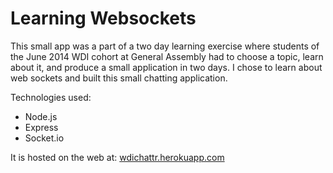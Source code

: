 # Learning Websockets

This small app was a part of a two day learning exercise where students of the June 2014 WDI cohort at General Assembly had to choose a topic, learn about it, and produce a small application in two days. I chose to learn about web sockets and built this small chatting application.

Technologies used:
* Node.js
* Express
* Socket.io

It is hosted on the web at: [wdichattr.herokuapp.com](http://wdichattr.herokuapp.com/)
